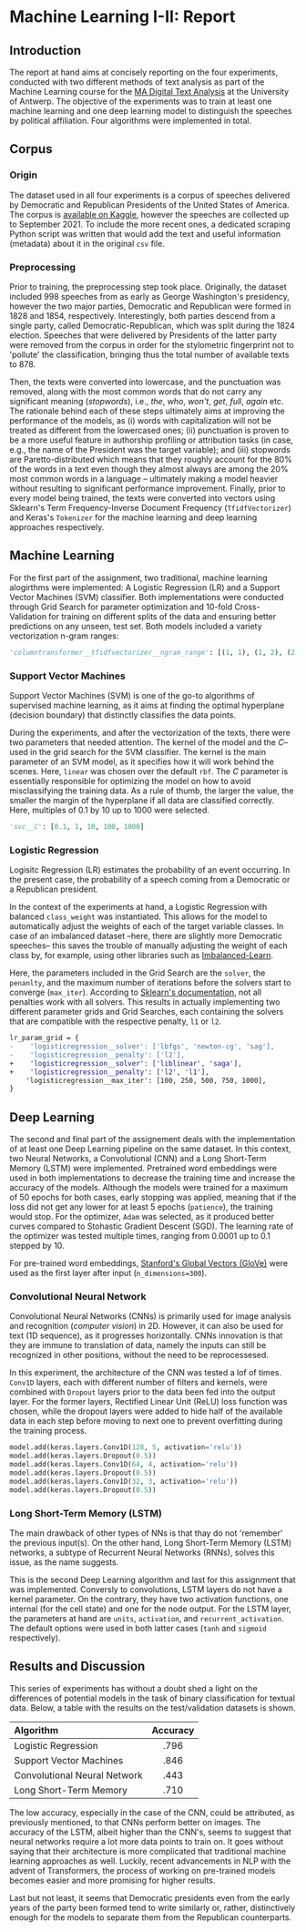 # Machine Learning I-II: Report

## Introduction

The report at hand aims at concisely reporting on the four experiments, conducted with two different methods of text analysis as part of the Machine Learning course for the [MA Digital Text Analysis](https://www.uantwerpen.be/en/study/programmes/all-programmes/digital-text-analysis/) at the University of Antwerp. The objective of the experiments was to train at least one machine learning and one deep learning model to distinguish the speeches by political affiliation. Four algorithms were implemented in total.

## Corpus

### Origin

The dataset used in all four experiments is a corpus of speeches delivered by Democratic and Republican Presidents of the United States of America. The corpus is [available on Kaggle](https://www.kaggle.com/littleotter/united-states-presidential-speeches?select=presidential_speeches.csv), however the speeches are collected up to September 2021. To include the more recent ones, a dedicated scraping Python script was written that would add the text and useful information (metadata) about it in the original `csv` file.

### Preprocessing

Prior to training, the preprocessing step took place. Originally, the dataset included 998 speeches from as early as George Washington's presidency, however the two major parties, Democratic and Republican were formed in 1828 and 1854, respectively. Interestingly, both parties descend from a single party, called Democratic-Republican, which was split during the 1824 election. Speeches that were delivered by Presidents of the latter party were removed from the corpus in order for the stylometric fingerprint not to 'pollute' the classification, bringing thus the total number of available texts to 878.

Then, the texts were converted into lowercase, and the punctuation was removed, along with the most common words that do not carry any significant meaning (*stopwords*), i.e., *the*, *who*, *won't*, *get*, *full*, *again* etc. The rationale behind each of these steps ultimately aims at improving the performance of the models, as (i) words with capitalization will not be treated as different from the lowercased ones; (ii) punctuation is proven to be a more useful feature in authorship profiling or attribution tasks (in case, e.g., the name of the President was the target variable); and (iii) stopwords are Paretto-distributed which means that they roughly account for the 80% of the words in a text even though they almost always are among the 20% most common words in a language &ndash; ultimately making a model heavier without resulting to significant performance improvement. Finally, prior to every model being trained, the texts were converted into vectors using Sklearn's Term Frequency-Inverse Document Frequency (`TfidfVectorizer`) and Keras's `Tokenizer` for the machine learning and deep learning approaches respectively.

## Machine Learning

For the first part of the assignment, two traditional, machine learning alogirthms were implemented: A Logistic Regression (LR) and a Support Vector Machines (SVM) classifier. Both implementations were conducted through Grid Search for parameter optimization and 10-fold Cross-Validation for training on different splits of the data and ensuring better predictions on any unseen, test set. Both models included a variety vectorization n-gram ranges:

```python
'columntransformer__tfidfvectorizer__ngram_range': [(1, 1), (1, 2), (2, 2), (2, 3)]
```

### Support Vector Machines

Support Vector Machines (SVM) is one of the go-to algorithms of supervised machine learning, as it aims at finding the optimal hyperplane (decision boundary) that distinctly classifies the data points.

During the experiments, and after the vectorization of the texts, there were two parameters that needed attention. The kernel of the model and the $C$&ndash;used in the grid search for the SVM classifier. The kernel is the main parameter of an SVM model, as it specifies how it will work behind the scenes. Here, `linear` was chosen over the default `rbf`. The $C$ parameter is essentially responsible for optimizing the model on how to avoid misclassifying the training data. As a rule of thumb, the larger the value, the smaller the margin of the hyperplane if all data are classified correctly. Here, multiples of 0.1 by 10 up to 1000 were selected.

```python
'svc__C': [0.1, 1, 10, 100, 1000]
```

### Logistic Regression

Logisitc Regression (LR) estimates the probability of an event occurring. In the present case, the probability of a speech coming from a Democratic or a Republican president.

In the context of the experiments at hand, a Logistic Regression with balanced `class_weight` was instantiated. This allows for the model to automatically adjust the weights of each of the target variable classes. In case of an imbalanced dataset &ndash;here, there are slightly more Democratic speeches&ndash; this saves the trouble of manually adjusting the weight of each class by, for example, using other libraries such as [Imbalanced-Learn](https://imbalanced-learn.org/stable/index.html).

Here, the parameters included in the Grid Search are the `solver`, the `penanlty`, and the maximum number of iterations before the solvers start to converge (`max_iter`). According to [Sklearn's documentation](https://scikit-learn.org/stable/modules/generated/sklearn.linear_model.LogisticRegression.html#:~:text=Supported%20penalties%20by%20solver), not all penalties work with all solvers. This results in actually implementing two different parameter grids and Grid Searches, each containing the solvers that are compatible with the respective penalty, `l1` or `l2`.

```diff
lr_param_grid = {
-    'logisticregression__solver': ['lbfgs', 'newton-cg', 'sag'],
-    'logisticregression__penalty': ['l2'],
+    'logisticregression__solver': ['liblinear', 'saga'],
+    'logisticregression__penalty': ['l2', 'l1'],
    'logisticregression__max_iter': [100, 250, 500, 750, 1000],
}
```

## Deep Learning

The second and final part of the assignement deals with the implementation of at least one Deep Learning pipeline on the same dataset. In this context, two Neural Networks, a Convolutional (CNN) and a Long Short-Term Memory (LSTM) were implemented. Pretrained word embeddings were used in both implementations to decrease the training time and increase the accuracy of the models. Although the models were trained for a maximum of 50 epochs for both cases, early stopping was applied, meaning that if the loss did not get any lower for at least 5 epochs (`patience`), the training would stop. For the optimizer, `Adam` was selected, as it produced better curves compared to Stohastic Gradient Descent (SGD). The learning rate of the optimizer was tested multiple times, ranging from 0.0001 up to 0.1 stepped by 10.

For pre-trained word embeddings, [Stanford's Global Vectors (GloVe)](https://nlp.stanford.edu/projects/glove/) were used as the first layer after input (`n_dimensions=300`).

### Convolutional Neural Network

Convolutional Neural Networks (CNNs) is primarily used for image analysis and recognition (*computer vision*) in 2D. However, it can also be used for text (1D sequence), as it progresses horizontally. CNNs innovation is that they are immune to translation of data, namely the inputs can still be recognized in other positions, without the need to be reprocessesed.

In this experiment, the architecture of the CNN was tested a lof of times. `Conv1D` layers, each with different number of filters and kernels, were combined with `Dropout` layers prior to the data been fed into the output layer. For the former layers, Rectified Linear Unit (ReLU) loss function was chosen, while the dropout layers were added to hide half of the available data in each step before moving to next one to prevent overfitting during the training process.

```python
model.add(keras.layers.Conv1D(128, 5, activation='relu'))
model.add(keras.layers.Dropout(0.5))
model.add(keras.layers.Conv1D(64, 4, activation='relu'))
model.add(keras.layers.Dropout(0.5))
model.add(keras.layers.Conv1D(32, 3, activation='relu'))
model.add(keras.layers.Dropout(0.5))
```

### Long Short-Term Memory (LSTM)

The main drawback of other types of NNs is that thay do not 'remember' the previous input(s). On the other hand, Long Short-Term Memory (LSTM) networks, a subtype of Recurrent Neural Networks (RNNs), solves this issue, as the name suggests.

This is the second Deep Learning algorithm and last for this assignment that was implemented. Conversly to convolutions, LSTM layers do not have a kernel parameter. On the contrary, they have two activation functions, one internal (for the cell state) and one for the node output. For the LSTM layer, the parameters at hand are `units`, `activation`, and `recurrent_activation`. The default options were used in both latter cases (`tanh` and `sigmoid` respectively).

## Results and Discussion

This series of experiments has without a doubt shed a light on the differences of potential models in the task of binary classification for textual data. Below, a table with the results on the test/validation datasets is shown.

| **Algorithm**                | **Accuracy** |
| :--------------------------- | :----------: |
| Logistic Regression          |     .796     |
| Support Vector Machines      |     .846     |
| Convolutional Neural Network |     .443     |
| Long Short-Term Memory       |     .710     |

The low accuracy, especially in the case of the CNN, could be attributed, as previously mentioned, to that CNNs perform better on images. The accuracy of the LSTM, albeit higher than the CNN's, seems to suggest that neural networks require a lot more data points to train on. It goes without saying that their architecture is more complicated that traditional machine learning approaches as well. Luckily, recent advancements in NLP with the advent of Transformers, the process of working on pre-trained models becomes easier and more promising for higher results.

Last but not least, it seems that Democratic presidents even from the early years of the party been formed tend to write similarly or, rather, distinctively enough for the models to separate them from the Republican counterparts.
